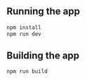 ## Running the app

```bash
npm install
npm run dev
```

## Building the app

```bash
npm run build
```

